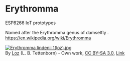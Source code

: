 # Erythromma
ESP8266 IoT prototypes

Named after the Erythromma genus of damselfly .
https://en.wikipedia.org/wiki/Erythromma

<p><a href="https://commons.wikimedia.org/wiki/File:Erythromma_lindenii_1(loz).jpg#/media/File:Erythromma_lindenii_1(loz).jpg"><img src="https://upload.wikimedia.org/wikipedia/commons/thumb/3/3a/Erythromma_lindenii_1%28loz%29.jpg/1200px-Erythromma_lindenii_1%28loz%29.jpg" alt="Erythromma lindenii 1(loz).jpg"></a><br>By <a href="//commons.wikimedia.org/wiki/User:Loz" title="User:Loz">Loz</a> (L. B. Tettenborn) - <span class="int-own-work" lang="en">Own work</span>, <a href="https://creativecommons.org/licenses/by-sa/3.0" title="Creative Commons Attribution-Share Alike 3.0">CC BY-SA 3.0</a>, <a href="https://commons.wikimedia.org/w/index.php?curid=20019866">Link</a></p>

